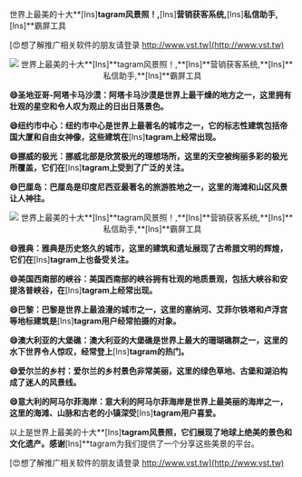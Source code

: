 世界上最美的十大**[Ins]**tagram风景照！,**[Ins]**营销获客系统,**[Ins]**私信助手,**[Ins]**霸屏工具

[😍想了解推广相关软件的朋友请登录 http://www.vst.tw](http://www.vst.tw)

 <center><img src="https://vst.tw/MP4/tuiguang/png/8.png" alt="世界上最美的十大**[Ins]**tagram风景照！,**[Ins]**营销获客系统,**[Ins]**私信助手,**[Ins]**霸屏工具"></center>

**😄圣地亚哥-阿塔卡马沙漠：阿塔卡马沙漠是世界上最干燥的地方之一，这里拥有壮观的星空和令人叹为观止的日出日落景色。**

**😄纽约市中心：纽约市中心是世界上最著名的城市之一，它的标志性建筑包括帝国大厦和自由女神像，这些建筑在**[Ins]**tagram上经常出现。**

**😄挪威的极光：挪威北部是欣赏极光的理想场所，这里的天空被绚丽多彩的极光所覆盖，它们在**[Ins]**tagram上受到了广泛的关注。**

**😄巴厘岛：巴厘岛是印度尼西亚最著名的旅游胜地之一，这里的海滩和山区风景让人神往。**

 <center><img src="https://vst.tw/MP4/tuiguang/png/7.png" alt="世界上最美的十大**[Ins]**tagram风景照！,**[Ins]**营销获客系统,**[Ins]**私信助手,**[Ins]**霸屏工具"></center>

**😄雅典：雅典是历史悠久的城市，这里的建筑和遗址展现了古希腊文明的辉煌，它们在**[Ins]**tagram上也备受关注。**

**😄美国西南部的峡谷：美国西南部的峡谷拥有壮观的地质景观，包括大峡谷和安提洛普峡谷，在**[Ins]**tagram上经常出现。**

**😄巴黎：巴黎是世界上最浪漫的城市之一，这里的塞纳河、艾菲尔铁塔和卢浮宫等地标建筑是**[Ins]**tagram用户经常拍摄的对象。**

**😄澳大利亚的大堡礁：澳大利亚的大堡礁是世界上最大的珊瑚礁群之一，这里的水下世界令人惊叹，经常登上**[Ins]**tagram的热门。**

**😄爱尔兰的乡村：爱尔兰的乡村景色非常美丽，这里的绿色草地、古堡和湖泊构成了迷人的风景线。**

**😄意大利的阿马尔菲海岸：意大利的阿马尔菲海岸是世界上最美丽的海岸之一，这里的海滩、山脉和古老的小镇深受**[Ins]**tagram用户喜爱。**

以上是世界上最美的十大**[Ins]**tagram风景照，它们展现了地球上绝美的景色和文化遗产。感谢**[Ins]**tagram为我们提供了一个分享这些美景的平台。

[😍想了解推广相关软件的朋友请登录 http://www.vst.tw](http://www.vst.tw)



